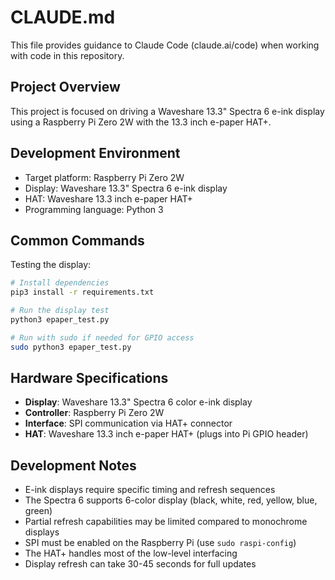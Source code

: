 # CLAUDE.md

This file provides guidance to Claude Code (claude.ai/code) when working with code in this repository.

## Project Overview

This project is focused on driving a Waveshare 13.3" Spectra 6 e-ink display using a Raspberry Pi Zero 2W with the 13.3 inch e-paper HAT+.

## Development Environment

- Target platform: Raspberry Pi Zero 2W
- Display: Waveshare 13.3" Spectra 6 e-ink display
- HAT: Waveshare 13.3 inch e-paper HAT+
- Programming language: Python 3

## Common Commands

Testing the display:
```bash
# Install dependencies
pip3 install -r requirements.txt

# Run the display test
python3 epaper_test.py

# Run with sudo if needed for GPIO access
sudo python3 epaper_test.py
```

## Hardware Specifications

- **Display**: Waveshare 13.3" Spectra 6 color e-ink display
- **Controller**: Raspberry Pi Zero 2W
- **Interface**: SPI communication via HAT+ connector
- **HAT**: Waveshare 13.3 inch e-paper HAT+ (plugs into Pi GPIO header)

## Development Notes

- E-ink displays require specific timing and refresh sequences
- The Spectra 6 supports 6-color display (black, white, red, yellow, blue, green)
- Partial refresh capabilities may be limited compared to monochrome displays
- SPI must be enabled on the Raspberry Pi (use `sudo raspi-config`)
- The HAT+ handles most of the low-level interfacing
- Display refresh can take 30-45 seconds for full updates